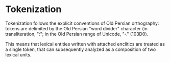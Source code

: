 
# Tokenization #

Tokenization follows the explicit conventions of Old Persian
orthography: tokens are delimited by the Old Persian "word divider" character
(in transliteration, ":";  in the Old Persian range of Unicode, "𐏐"
(103D0).

This means that lexical entities written with attached enclitics
are treated as a single token, that can subsequently analyzed as
a composition of two lexical units.

